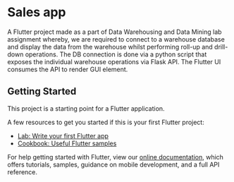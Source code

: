 # Sales app

A Flutter project made as a part of Data Warehousing and Data Mining lab assignment whereby, we are required to connect to a warehouse database and display the data from the warehouse whilst performing roll-up and drill-down operations. The DB connection is done via a python script that exposes the individual warehouse operations via Flask API. The Flutter UI consumes the API to render GUI element.

## Getting Started

This project is a starting point for a Flutter application.

A few resources to get you started if this is your first Flutter project:

- [Lab: Write your first Flutter app](https://flutter.dev/docs/get-started/codelab)
- [Cookbook: Useful Flutter samples](https://flutter.dev/docs/cookbook)

For help getting started with Flutter, view our
[online documentation](https://flutter.dev/docs), which offers tutorials,
samples, guidance on mobile development, and a full API reference.
